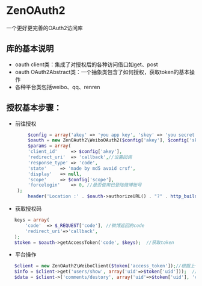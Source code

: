 ZenOAuth2
=========

一个更好更完善的OAuth2访问库

## 库的基本说明
*  oauth client类：集成了对授权后的各种访问借口如get、post
*  oauth OAuth2Abstract类：一个抽象类包含了如何授权，获取token的基本操作
*  各种平台类包括weibo、qq、renren

## 授权基本步骤：

+ 前往授权
```php
        $config = array('akey' => 'you app key', 'skey' => 'you secret key', 'scope' => 'scope');
        $oauth = new ZenOAuth2\WeiboOAuth2($config['akey'], $config['skey']);  //初始化oauth
        $params = array(
		'client_id'		=> $config['akey'],
		'redirect_uri'	=> 'callback',//设置回调
		'response_type'	=> 'code',
		'state'		=> 'made by md5 avoid crsf',
		'display'	=> null,
		'scope'		=> $config['scope'],
		'forcelogin'    => 0, //是否使用已登陆微博账号
	);
        header('Location :' . $oauth->authorizeURL() . "?" . http_build_query($params));
```
+ 获取授权码
 ```php
    keys = array(
		'code'	=> $_REQUEST['code'], //微博返回的code
		'redirect_uri'=>'callback',
	);
    $token = $oauth->getAccessToken('code', $keys);  //获取token
```
+ 平台操作
```php
   $client = new ZenOAuth2\WeiboClient($token['access_token']);//根据上一步的授权码建立对象
   $info = $client->get('users/show', array('uid'=>$token['uid']));  //根据uid获取数据
   $data = $client->('comments/destory', array('uid'=>$token['uid'], 'cid' => 'weiboid');  //删除一条微博
```
